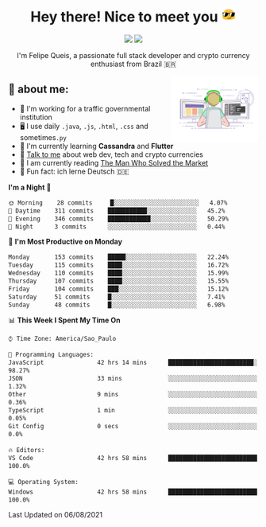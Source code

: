 
<h1 align="center">Hey there! Nice to meet you <img src="assets/sunglasses.gif" width="30"/></h1>

<p align="center">
  <a href="https://www.linkedin.com/in/fqueis"><img src="https://img.shields.io/badge/-LinkedIn-blue?style=flat&logo=Linkedin&logoColor=white" /></a>
  <a href="mailto:fqueis@gmail.com"><img src="https://img.shields.io/badge/-Gmail-c14438?style=flat&logo=Gmail&logoColor=white" /></a>
</p>

<p align="center">I'm Felipe Queis, a passionate full stack developer and crypto currency enthusiast from Brazil 🇧🇷</p>

<img width="35%" align="right" alt="fqueis" src="assets/profile.gif" /></p>

## 🤵 about me:

- 🏢 I'm working for a traffic governmental institution
- 🖥️ I use daily `.java`, `.js`, `.html`, `.css` and sometimes`.py`
- 🌱 I'm currently learning **Cassandra** and **Flutter**
- 💬 [Talk to me](https://github.com/fqueis/fqueis/discussions) about web dev, tech and crypto currencies
- 📖 I am currently reading [The Man Who Solved the Market](https://amzn.com/073521798X)
- 💭 Fun fact: ich lerne Deutsch 🇩🇪

<!--START_SECTION:waka-->
**I'm a Night 🦉** 

```text
🌞 Morning    28 commits     █░░░░░░░░░░░░░░░░░░░░░░░░   4.07% 
🌆 Daytime    311 commits    ███████████░░░░░░░░░░░░░░   45.2% 
🌃 Evening    346 commits    ████████████░░░░░░░░░░░░░   50.29% 
🌙 Night      3 commits      ░░░░░░░░░░░░░░░░░░░░░░░░░   0.44%

```
📅 **I'm Most Productive on Monday** 

```text
Monday       153 commits    █████░░░░░░░░░░░░░░░░░░░░   22.24% 
Tuesday      115 commits    ████░░░░░░░░░░░░░░░░░░░░░   16.72% 
Wednesday    110 commits    ████░░░░░░░░░░░░░░░░░░░░░   15.99% 
Thursday     107 commits    ████░░░░░░░░░░░░░░░░░░░░░   15.55% 
Friday       104 commits    ███░░░░░░░░░░░░░░░░░░░░░░   15.12% 
Saturday     51 commits     █░░░░░░░░░░░░░░░░░░░░░░░░   7.41% 
Sunday       48 commits     █░░░░░░░░░░░░░░░░░░░░░░░░   6.98%

```


📊 **This Week I Spent My Time On** 

```text
⌚︎ Time Zone: America/Sao_Paulo

💬 Programming Languages: 
JavaScript               42 hrs 14 mins      ████████████████████████░   98.27% 
JSON                     33 mins             ░░░░░░░░░░░░░░░░░░░░░░░░░   1.32% 
Other                    9 mins              ░░░░░░░░░░░░░░░░░░░░░░░░░   0.36% 
TypeScript               1 min               ░░░░░░░░░░░░░░░░░░░░░░░░░   0.05% 
Git Config               0 secs              ░░░░░░░░░░░░░░░░░░░░░░░░░   0.0%

🔥 Editors: 
VS Code                  42 hrs 58 mins      █████████████████████████   100.0%

💻 Operating System: 
Windows                  42 hrs 58 mins      █████████████████████████   100.0%

```


 Last Updated on 06/08/2021
<!--END_SECTION:waka-->
